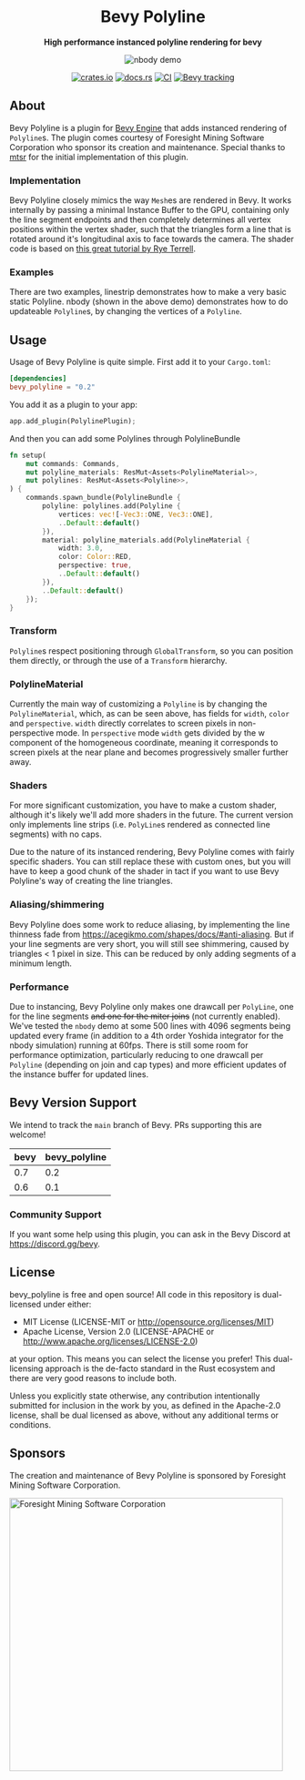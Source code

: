 <div align="center">
    
# Bevy Polyline

**High performance instanced polyline rendering for bevy**
            
![nbody demo](nbody.gif)
    
[![crates.io](https://img.shields.io/crates/v/bevy_polyline)](https://crates.io/crates/bevy_polyline)
[![docs.rs](https://docs.rs/bevy_polyline/badge.svg)](https://docs.rs/bevy_polyline)
[![CI](https://github.com/ForesightMiningSoftwareCorporation/bevy_polyline/workflows/CI/badge.svg?branch=main)](https://github.com/ForesightMiningSoftwareCorporation/bevy_polyline/actions?query=workflow%3A%22CI%22+branch%3Amain)
[![Bevy tracking](https://img.shields.io/badge/Bevy%20tracking-main-lightblue)](https://github.com/bevyengine/bevy/blob/main/docs/plugins_guidelines.md#main-branch-tracking)
    
</div>

## About

Bevy Polyline is a plugin for [Bevy Engine](https://bevyengine.org/) that adds instanced rendering of `Polyline`s. The plugin comes courtesy of Foresight Mining Software Corporation who sponsor its creation and maintenance. Special thanks to [mtsr](https://github.com/mtsr) for the initial implementation of this plugin.

### Implementation

Bevy Polyline closely mimics the way `Mesh`es are rendered in Bevy. It works internally by passing a minimal Instance Buffer to the GPU, containing only the line segment endpoints and then completely determines all vertex positions within the vertex shader, such that the triangles form a line that is rotated around it's longitudinal axis to face towards the camera. The shader code is based on [this great tutorial by Rye Terrell](https://wwwtyro.net/2019/11/18/instanced-lines.html).

### Examples
There are two examples, linestrip demonstrates how to make a very basic static Polyline. nbody (shown in the above demo) demonstrates how to do updateable `Polyline`s, by changing the vertices of a `Polyline`.

## Usage
Usage of Bevy Polyline is quite simple. First add it to your `Cargo.toml`:

```toml
[dependencies]
bevy_polyline = "0.2"
```

You add it as a plugin to your app:
```rust
app.add_plugin(PolylinePlugin);
```

And then you can add some Polylines through PolylineBundle
```rust
fn setup(
    mut commands: Commands,
    mut polyline_materials: ResMut<Assets<PolylineMaterial>>,
    mut polylines: ResMut<Assets<Polyline>>,
) {
    commands.spawn_bundle(PolylineBundle {
        polyline: polylines.add(Polyline {
            vertices: vec![-Vec3::ONE, Vec3::ONE],
            ..Default::default()
        }),
        material: polyline_materials.add(PolylineMaterial {
            width: 3.0,
            color: Color::RED,
            perspective: true,
            ..Default::default()
        }),
        ..Default::default()
    });
}
```

### Transform
`Polyline`s respect positioning through `GlobalTransform`, so you can position them directly, or through the use of a `Transform` hierarchy.

### PolylineMaterial
Currently the main way of customizing a `Polyline` is by changing the `PolylineMaterial`, which, as can be seen above, has fields for `width`, `color` and `perspective`. `width` directly correlates to screen pixels in non-perspective mode. In `perspective` mode `width` gets divided by the w component of the homogeneous coordinate, meaning it corresponds to screen pixels at the near plane and becomes progressively smaller further away.

### Shaders
For more significant customization, you have to make a custom shader, although it's likely we'll add more shaders in the future. The current version only implements line strips (i.e. `PolyLine`s rendered as connected line segments) with no caps.

Due to the nature of its instanced rendering, Bevy Polyline comes with fairly specific shaders. You can still replace these with custom ones, but you will have to keep a good chunk of the shader in tact if you want to use Bevy Polyline's way of creating the line triangles.

### Aliasing/shimmering
Bevy Polyline does some work to reduce aliasing, by implementing the line thinness fade from https://acegikmo.com/shapes/docs/#anti-aliasing. But if your line segments are very short, you will still see shimmering, caused by triangles < 1 pixel in size. This can be reduced by only adding segments of a minimum length.

### Performance
Due to instancing, Bevy Polyline only makes one drawcall per `PolyLine`, one for the line segments ~~and one for the miter joins~~ (not currently enabled). We've tested the `nbody` demo at some 500 lines with 4096 segments being updated every frame (in addition to a 4th order Yoshida integrator for the nbody simulation) running at 60fps. There is still some room for performance optimization, particularly reducing to one drawcall per `Polyline` (depending on join and cap types) and more efficient updates of the instance buffer for updated lines.

## Bevy Version Support
We intend to track the `main` branch of Bevy. PRs supporting this are welcome!

|bevy|bevy_polyline|
|---|---|
|0.7|0.2|
|0.6|0.1|

### Community Support
If you want some help using this plugin, you can ask in the Bevy Discord at https://discord.gg/bevy.

## License

bevy_polyline is free and open source! All code in this repository is dual-licensed under either:

* MIT License (LICENSE-MIT or http://opensource.org/licenses/MIT)
* Apache License, Version 2.0 (LICENSE-APACHE or http://www.apache.org/licenses/LICENSE-2.0)

at your option. This means you can select the license you prefer! This dual-licensing approach is the de-facto standard in the Rust ecosystem and there are very good reasons to include both.

Unless you explicitly state otherwise, any contribution intentionally submitted for inclusion in the work by you, as defined in the Apache-2.0 license, shall be dual licensed as above, without any additional terms or conditions.

## Sponsors
The creation and maintenance of Bevy Polyline is sponsored by Foresight Mining Software Corporation.

<img src="https://user-images.githubusercontent.com/2632925/151242316-db3455d1-4934-4374-8369-1818daf512dd.png" alt="Foresight Mining Software Corporation" width="480">
